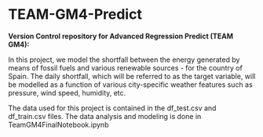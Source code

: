# TEAM-GM4-Predict
**Version Control repository for Advanced Regression Predict (TEAM GM4):**

In this project, we model the shortfall between the energy generated by means of fossil fuels and various renewable sources - for the country of Spain. The daily shortfall, which will be referred to as the target variable, will be modelled as a function of various city-specific weather features such as pressure, wind speed, humidity, etc.

The data used for this project is contained in the df_test.csv and df_train.csv files. The data analysis and modeling is done in TeamGM4FinalNotebook.ipynb
